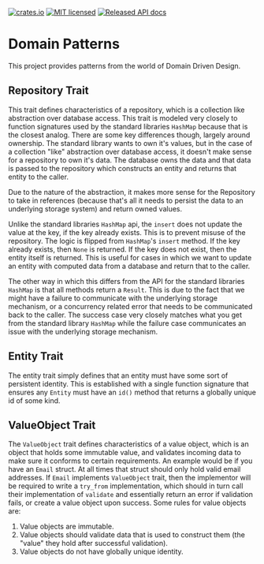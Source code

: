 [![crates.io](http://meritbadge.herokuapp.com/domain_patterns)](https://crates.io/crates/domain-patterns)
[![MIT licensed](https://img.shields.io/badge/license-MIT-blue.svg)](./LICENSE)
[![Released API docs](https://docs.rs/domain-patterns/badge.svg)](https://docs.rs/domain-patterns)

# Domain Patterns

This project provides patterns from the world of Domain Driven Design.

## Repository Trait

This trait defines characteristics of a repository, which is a collection like abstraction over
database access.  This trait is modeled very closely to function signatures used by the standard
libraries `HashMap` because that is the closest analog.  There are some key differences though, largely
around ownership.  The standard library wants to own it's values, but in the case of a collection "like"
abstraction over database access, it doesn't make sense for a repository to own it's data.  The database owns
the data and that data is passed to the repository which constructs an entity and returns that entity to the caller.

Due to the nature of the abstraction, it makes more sense for the Repository to take in references (because that's
all it needs to persist the data to an underlying storage system) and return owned values.

Unlike the standard libraries `HashMap` api, the `insert` does not update the value at the key, if the key already exists.
This is to prevent misuse of the repository.  The logic is flipped from `HashMap`'s `insert` method.  If the key already
exists, then `None` is returned.  If the key does not exist, then the entity itself is returned.  This is useful for cases
in which we want to update an entity with computed data from a database and return that to the caller.

The other way in which this differs from the API for the standard libraries `HashMap` is that all methods return a `Result`.
This is due to the fact that we might have a failure to communicate with the underlying storage mechanism, or a
concurrency related error that needs to be communicated back to the caller.  The success case very closely matches what you get
from the standard library `HashMap` while the failure case communicates an issue with the underlying storage mechanism.

## Entity Trait

The entity trait simply defines that an entity must have some sort of persistent identity.  This is established with a single function
signature that ensures any `Entity` must have an `id()` method that returns a globally unique id of some kind.

## ValueObject Trait

The `ValueObject` trait defines characteristics of a value object, which is an object that holds some immutable value, and validates
incoming data to make sure it conforms to certain requirements.  An example would be if you have an `Email` struct.  At all times that
struct should only hold valid email addresses.  If `Email` implements `ValueObject` trait, then the implementor will be required to
write a `try_from` implementation, which should in turn call their implementation of `validate` and essentially return an error
if validation fails, or create a value object upon success.  Some rules for value objects are:

1. Value objects are immutable.
2. Value objects should validate data that is used to construct them (the "value" they hold after successful validation).
3. Value objects do not have globally unique identity.
